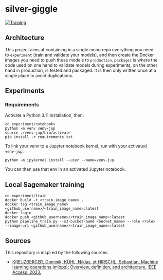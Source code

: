 # silver-giggle

[![Training](https://github.com/theo43/silver-giggle/actions/workflows/sagemaker_workflow.yml/badge.svg)](https://github.com/theo43/silver-giggle/actions/workflows/sagemaker_workflow.yml)

## Architecture
This project aims at containing in a single mono repo everything you need to `experiment` (train and validate
your models), and then create the Docker images you need to push these models to `production`. `packages`
is where the code used on one hand to validate models during experiments, on the other hand in production,
is tested and packaged. It is then only written once at a single place to avoid duplications.

## Experiments
### Requirements
Activate a Python 3.11 installation, then:
```
cd experiment/notebooks
python -m venv venv-jup
source ./venv-jup/bin/activate
pip install -r requirements.txt
```

To link your venv to a Jupyter notebook kernel, run with your activated `venv-jup`:
```
python -m ipykernel install --user --name=venv-jup
```
You can then use that env in an activated Jupyter notebook.

## Local Sagemaker training
```
cd experiment/train
docker build -t <train_image_name> .
docker tag <train_image_name> <github_username>/<train_image_name>:latest
docker login
docker push <github_username>/<train_image_name>:latest
python pipeline_train.py --s3-bucket-name <bucket_name> --role <role> --image-uri <github_username>/<train_image_name>:latest
```

## Sources

This repository is inspired by the following sources:
- [KREUZBERGER, Dominik, KÜHL, Niklas, et HIRSCHL, Sebastian. Machine learning operations (mlops): Overview, definition, and architecture. IEEE Access, 2023.](https://ieeexplore.ieee.org/stamp/stamp.jsp?arnumber=10081336)
